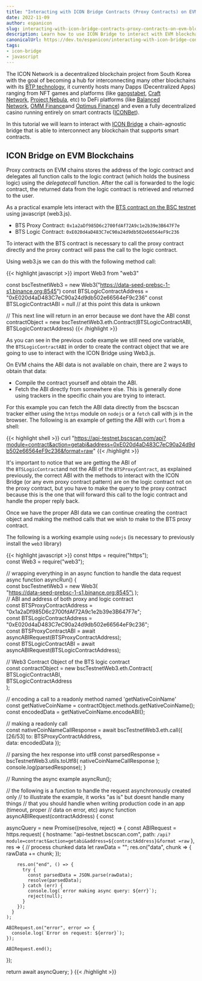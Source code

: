 ```yaml
---
title: "Interacting with ICON Bridge Contracts (Proxy Contracts) on EVM Blockchains"
date: 2022-11-09
author: espanicon
slug: interacting-with-icon-bridge-contracts-proxy-contracts-on-evm-blockchains
description: Learn how to use ICON Bridge to interact with EVM blockchains from ICON.
canonicalUrl: https://dev.to/espanicon/interacting-with-icon-bridge-contracts-proxy-contracts-on-evm-chains-19fd
tags:
- icon-bridge
- javascript
---
```


The ICON Network is a decentralized blockchain project from South Korea with the goal of becoming a hub for interconnecting many other blockchains with its [BTP technology](https://medium.com/helloiconworld/blockchain-transmission-protocol-btp-explained-c4d9927ad398), it currently hosts many Dapps (Decentralized Apps) ranging from NFT games and platforms (like [gangstabet](https://gangstabet.io/), [Craft Network](https://craft.network/), [Project Nebula](https://projectnebula.app/), etc) to DeFi platforms (like [Balanced Network](https://balanced.network/), [OMM Finance](https://omm.finance/)and [Optimus Finance](https://optimus.finance/)) and even a fully decentralized casino running entirely on smart contracts ([ICONBet](https://iconbet.io/)).

In this tutorial we will learn to interact with [ICON Bridge](https://medium.com/helloiconworld/introducing-icon-bridge-f8d3f2d93bf8) a chain-agnostic bridge that is able to interconnect any blockchain that supports smart contracts.

## ICON Bridge on EVM Blockchains

Proxy contracts on EVM chains stores the address of the logic contract and delegates all function calls to the logic contract (which holds the business logic) using the _delegatecall_ function. After the call is forwarded to the logic contract, the returned data from the logic contract is retrieved and returned to the user.

As a practical example lets interact with the [BTS contract on the BSC testnet](https://github.com/icon-project/icon-bridge/blob/main/docs/testnet_deployment.json) using javascript (web3.js).

* BTS Proxy Contract: `0x1a2aDf985D6c2700fdAf72A9c1e2b39e3B647F7e`
* BTS Logic Contract: `0xE020d4aD483C7eC90a24d9db502e66564eF9c236`

To interact with the BTS contract is necessary to call the proxy contract directly and the proxy contract will pass the call to the logic contract.

Using web3.js we can do this with the following method call:

{{< highlight javascript >}}
import Web3 from "web3"

const bscTestnetWeb3 = new
Web3("https://data-seed-prebsc-1-s1.binance.org:8545") const
BTSLogicContractAddress = "0xE020d4aD483C7eC90a24d9db502e66564eF9c236" const
BTSLogicContractABI = null // at this point this data is unkown

// This next line will return in an error because we dont have the ABI const
contractObject = new bscTestnetWeb3.eth.Contract(BTSLogicContractABI,
BTSLogicContractAddress)
{{< /highlight >}}

As you can see in the previous code example we still need one variable, the `BTSLogicContractABI` in order to create the contract object that we are going to use to interact with the ICON Bridge using Web3.js.

On EVM chains the ABI data is not available on chain, there are 2 ways to obtain that data:

* Compile the contract yourself and obtain the ABI.
* Fetch the ABI directly from somewhere else. This is generally done using
  trackers in the specific chain you are trying to interact.

For this example you can fetch the ABI data directly from the bscscan tracker
either using the `https` module on `nodejs` or a `fetch` call with js in the
browser. The following is an example of getting the ABI with `curl` from a
shell:

{{< highlight shell >}}
curl "https://api-testnet.bscscan.com/api?module=contract&action=getabi&address=0xE020d4aD483C7eC90a24d9db502e66564eF9c236&format=raw"
{{< /highlight >}}

It's important to notice that we are getting the ABI of the `BTSLogicContract`and not the ABI of the `BTSProxyContract`, as explained previously, the correct ABI with the methods to interact with the ICON Bridge (or any evm proxy contract pattern) are on the logic contract not on the proxy contract, but you have to make the query to the proxy contract because this is the one that will forward this call to the logic contract and handle the proper reply back.

Once we have the proper ABI data we can continue creating the contract object and making the method calls that we wish to make to the BTS proxy contract.

The following is a working example using `nodejs` (is necessary to previously install the `web3` library)

{{< highlight javascript >}}
const https = require("https");\
const Web3 = require("web3");

// wrapping everything in an async function to handle the data request\
async function asyncRun() {\
const bscTestnetWeb3 = new Web3(\
"https://data-seed-prebsc-1-s1.binance.org:8545"\
);\
// ABI and address of both proxy and logic contract\
const BTSProxyContractAddress = "0x1a2aDf985D6c2700fdAf72A9c1e2b39e3B647F7e";\
const BTSLogicContractAddress = "0xE020d4aD483C7eC90a24d9db502e66564eF9c236";\
const BTSProxyContractABI = await asyncABIRequest(BTSProxyContractAddress);\
const BTSLogicContractABI = await asyncABIRequest(BTSLogicContractAddress);

// Web3 Contract Object of the BTS logic contract\
const contractObject = new bscTestnetWeb3.eth.Contract(\
BTSLogicContractABI,\
BTSLogicContractAddress\
);

// encoding a call to a readonly method named 'getNativeCoinName'\
const getNativeCoinName = contractObject.methods.getNativeCoinName();\
const encodedData = getNativeCoinName.encodeABI();

// making a readonly call\
const nativeCoinNameCallResponse = await bscTestnetWeb3.eth.call({ [26/53] to:
BTSProxyContractAddress,\
data: encodedData });

// parsing the hex response into utf8 const parsedResponse =
bscTestnetWeb3.utils.toUtf8( nativeCoinNameCallResponse );
console.log(parsedResponse); }

// Running the async example asyncRun();

// the following is a function to handle the request asynchronously created only
// to illustrate the example, it works "as is" but doesnt handle many things
// that you should handle when writing production code in an app (timeout, proper
// data on error, etc) async function asyncABIRequest(contractAddress) { const

asyncQuery = new Promise((resolve, reject) => { const ABIRequest =
https.request( { hostname: "api-testnet.bscscan.com", path:
`/api?module=contract&action=getabi&address=${contractAddress}&format =raw` },
res => { // process chunked data let rawData = ""; res.on("data", chunk => {
rawData += chunk; });

        res.on("end", () => {
          try {
            const parsedData = JSON.parse(rawData);
            resolve(parsedData);
          } catch (err) {
            console.log(`error making async query: ${err}`);
            reject(null);
          }
        });
      }
    );

    ABIRequest.on("error", error => {
      console.log(`Error on request: ${error}`);
    });

    ABIRequest.end();

});

return await asyncQuery; }
{{< /highlight >}}